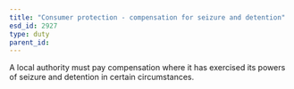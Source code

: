 ```yaml
---
title: "Consumer protection - compensation for seizure and detention"
esd_id: 2927
type: duty
parent_id:  
---
```


A local authority must pay compensation where it has exercised its powers of seizure and detention in certain circumstances.


